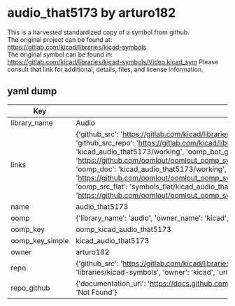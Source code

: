 # audio_that5173 by arturo182  
This is a harvested standardized copy of a symbol from github.  
The original project can be found at:  
https://gitlab.com/kicad/libraries/kicad-symbols  
The original symbol can be found in:
https://gitlab.com/kicad/libraries/kicad-symbols/Video.kicad_sym
Please consult that link for additional, details, files, and license information.  
## yaml dump  
| Key | Value |  
| --- | --- |  
| library_name | Audio |  
| links | {'github_src': 'https://gitlab.com/kicad/libraries/kicad-symbols/Video.kicad_sym', 'github_src_repo': 'https://gitlab.com/kicad/libraries/kicad-symbols', 'oomp_bot': 'kicad_audio_that5173/working', 'oomp_bot_github': 'https://github.com/oomlout/oomlout_oomp_symbol_bot/tree/main/kicad_audio_that5173/working', 'oomp_doc': 'kicad_audio_that5173/working', 'oomp_doc_github': 'https://github.com/oomlout/oomlout_oomp_symbol_doc/tree/main/kicad_audio_that5173/working', 'oomp_src_flat': 'symbols_flat/kicad_audio_that5173/working', 'oomp_src_flat_github': 'https://github.com/oomlout/oomlout_oomp_symbol_src/tree/main/kicad_audio_that5173/working'} |  
| name | audio_that5173 |  
| oomp | {'library_name': 'audio', 'owner_name': 'kicad', 'symbol_name': 'audio_that5173'} |  
| oomp_key | oomp_kicad_audio_that5173 |  
| oomp_key_simple | kicad_audio_that5173 |  
| owner | arturo182 |  
| repo | {'github_src': 'https://gitlab.com/kicad/libraries/kicad-symbols/Video.kicad_sym', 'name': 'libraries/kicad-symbols', 'owner': 'kicad', 'url': 'https://gitlab.com/kicad/libraries/kicad-symbols'} |  
| repo_github | {'documentation_url': 'https://docs.github.com/rest/repos/repos#get-a-repository', 'message': 'Not Found'} |  

